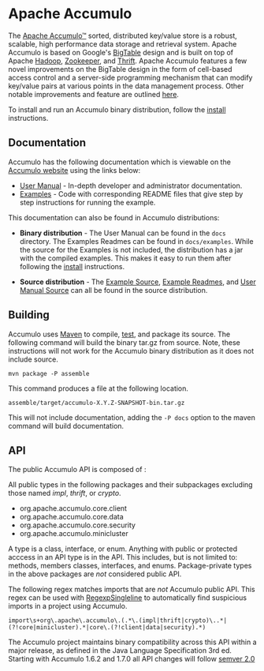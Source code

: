 <!--
Licensed to the Apache Software Foundation (ASF) under one or more
contributor license agreements.  See the NOTICE file distributed with
this work for additional information regarding copyright ownership.
The ASF licenses this file to You under the Apache License, Version 2.0
(the "License"); you may not use this file except in compliance with
the License.  You may obtain a copy of the License at

    http://www.apache.org/licenses/LICENSE-2.0

Unless required by applicable law or agreed to in writing, software
distributed under the License is distributed on an "AS IS" BASIS,
WITHOUT WARRANTIES OR CONDITIONS OF ANY KIND, either express or implied.
See the License for the specific language governing permissions and
limitations under the License.
-->

Apache Accumulo
===============

The [Apache Accumulo™][1] sorted, distributed key/value store is a robust,
scalable, high performance data storage and retrieval system.  Apache Accumulo
is based on Google's [BigTable][4] design and is built on top of Apache
[Hadoop][5], [Zookeeper][6], and [Thrift][7]. Apache Accumulo features a few
novel improvements on the BigTable design in the form of cell-based access
control and a server-side programming mechanism that can modify key/value pairs
at various points in the data management process. Other notable improvements
and feature are outlined [here][8].

To install and run an Accumulo binary distribution, follow the [install][2]
instructions.

Documentation
-------------

Accumulo has the following documentation which is viewable on the [Accumulo website][1]
using the links below:

* [User Manual][10] - In-depth developer and administrator documentation.
* [Examples][11] - Code with corresponding README files that give step by step
instructions for running the example.

This documentation can also be found in Accumulo distributions:

* **Binary distribution** - The User Manual can be found in the `docs` directory.  The
Examples Readmes can be found in `docs/examples`. While the source for the Examples is
not included, the distribution has a jar with the compiled examples. This makes it easy
to run them after following the [install][2] instructions.

* **Source distribution** - The [Example Source][14], [Example Readmes][15], and
[User Manual Source][16] can all be found in the source distribution.

Building
--------

Accumulo uses [Maven][9] to compile, [test][3], and package its source.  The
following command will build the binary tar.gz from source.  Note, these
instructions will not work for the Accumulo binary distribution as it does not
include source.

    mvn package -P assemble

This command produces a file at the following location.

    assemble/target/accumulo-X.Y.Z-SNAPSHOT-bin.tar.gz

This will not include documentation, adding the `-P docs` option to the maven
command will build documentation.

API
---

The public Accumulo API is composed of :

All public types in the following packages and their subpackages excluding
those named *impl*, *thrift*, or *crypto*.

   * org.apache.accumulo.core.client
   * org.apache.accumulo.core.data
   * org.apache.accumulo.core.security
   * org.apache.accumulo.minicluster

A type is a class, interface, or enum.  Anything with public or protected
acccess in an API type is in the API.  This includes, but is not limited to:
methods, members classes, interfaces, and enums.  Package-private types in
the above packages are *not* considered public API.

The following regex matches imports that are *not* Accumulo public API.  This
regex can be used with [RegexpSingleline][13] to automatically find suspicious
imports in a project using Accumulo.

```
import\s+org\.apache\.accumulo\.(.*\.(impl|thrift|crypto)\..*|(?!core|minicluster).*|core\.(?!client|data|security).*)
```

The Accumulo project maintains binary compatibility across this API within a
major release, as defined in the Java Language Specification 3rd ed. Starting
with Accumulo 1.6.2 and 1.7.0 all API changes will follow [semver 2.0][12]

[1]: https://accumulo.apache.org
[2]: INSTALL.md
[3]: TESTING.md
[4]: http://research.google.com/archive/bigtable.html
[5]: http://hadoop.apache.org
[6]: http://zookeeper.apache.org
[7]: http://thrift.apache.org/
[8]: https://accumulo.apache.org/notable_features.html
[9]: http://maven.apache.org/
[10]: https://accumulo.apache.org/user-manual/latest/
[11]: https://accumulo.apache.org/examples/latest/
[12]: http://semver.org/spec/v2.0.0.html
[13]: http://checkstyle.sourceforge.net/config_regexp.html
[14]: examples/simple/src/main/java/org/apache/accumulo/examples/simple
[15]: docs/src/main/resources/examples
[16]: docs/src/main/asciidoc

